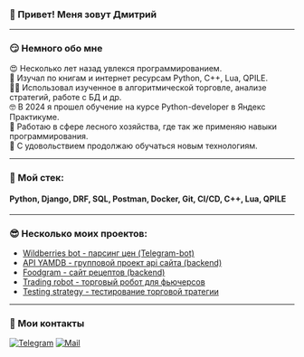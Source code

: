### 👋 Привет! Меня зовут Дмитрий





---
### 	&#128527; Немного обо мне
&#128525; Несколько лет назад увлекся программированием.  
&#128585; Изучал по книгам и интернет ресурсам Python, C++, Lua, QPILE.  
&#128104;&#8205;&#128187; Использовал изученное в алгоритмической торговле, анализе стратегий, работе с БД и др.  
&#129299; В 2024 я прошел обучение на курсе Python-developer в Яндекс Практикуме.  
&#127794; Работаю в сфере лесного хозяйства, где так же применяю навыки программирования.  
&#129488; С удовольствием продолжаю обучаться новым технологиям.  

---
### &#128092; Мой стек:
#### Python, Django, DRF, SQL, Postman, Docker, Git, CI/CD, C++, Lua, QPILE
---
### &#128526; Несколько моих проектов:
- [Wildberries bot - парсинг цен (Telegram-bot)](https://github.com/DmitriFaizullin/wildberries_bot)
- [API YAMDB - групповой проект api сайта (backend)](https://github.com/DmitriFaizullin/api_yamdb)
- [Foodgram - сайт рецептов (backend) ](https://github.com/DmitriFaizullin/foodgram)
- [Trading robot - торговый робот для фьючерсов ](https://github.com/DmitriFaizullin/trading_robot_on_lua)
- [Testing strategy - тестирование торговой тратегии ](https://github.com/DmitriFaizullin/testing_trading_strategy_CPP)
---


### &#129305; Мои контакты
[![Telegram](https://img.shields.io/badge/Telegram-orange?logo=telegram&logoColor=white)](https://t.me/dmitrifn) [![Mail](https://img.shields.io/badge/Email-red?logo=gmail&logoColor=white)](mailto:faizullin-dmitri@mail.ru)
